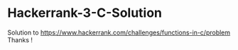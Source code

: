 # Hackerrank-3-C-Solution
Solution to https://www.hackerrank.com/challenges/functions-in-c/problem
Thanks ! 
